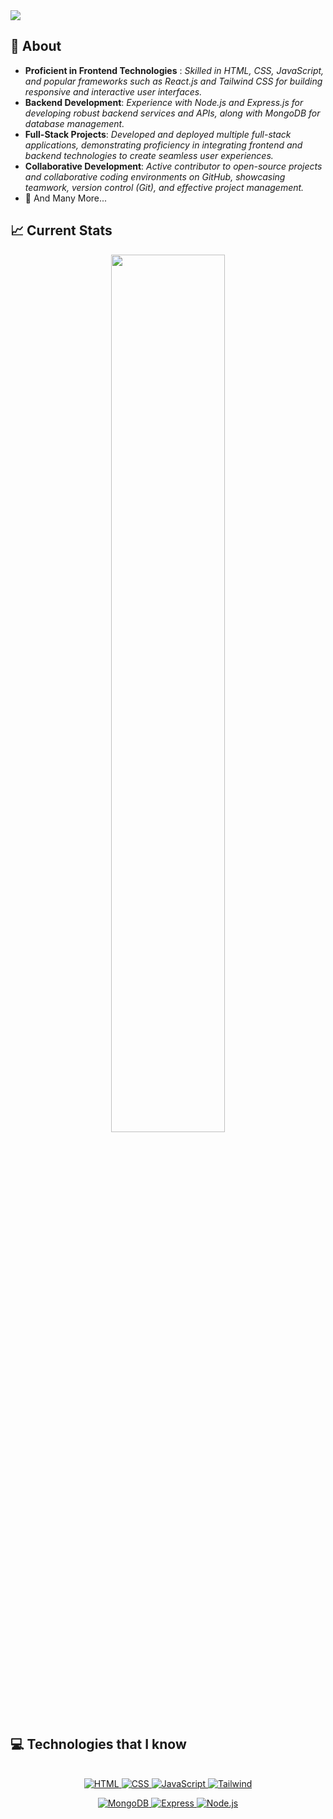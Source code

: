 <a >
<img src="https://i.ibb.co/TY2jS3M/DALL-E-2024-07-02-15-26-23-A-banner-image-for-a-Junior-MERN-Stack-Developer-The-banner-should-includ.webp" />
</a>


## 🧐 About

- **Proficient in Frontend Technologies** : *Skilled in HTML, CSS, JavaScript, and popular frameworks such as React.js and Tailwind CSS for building responsive and interactive user interfaces.*
- **Backend Development**: *Experience with Node.js and Express.js for developing robust backend services and APIs, along with MongoDB for database management.*
- **Full-Stack Projects**: *Developed and deployed multiple full-stack applications, demonstrating proficiency in integrating frontend and backend technologies to create seamless user experiences.*
- **Collaborative Development**: *Active contributor to open-source projects and collaborative coding environments on GitHub, showcasing teamwork, version control (Git), and effective project management.*
- 👯 And Many More...

## :chart_with_upwards_trend: Current Stats

<p align="center">
  <img width="60%" src="https://github-readme-streak-stats.herokuapp.com?user=Naimul9&theme=react&hide_border=true&background=0D1117&stroke=0D1117&fire=FF1CF7&sideLabels=00F0FF&currStreakNum=FF1CF7&ring=FF1CF7&currStreakLabel=FF1CF7&sideNums=00F0FF" />
</p>

## :computer: Technologies that I know

<br>
<div align="center">
    <a href="https://www.w3schools.com/html">
        <img src="https://skillicons.dev/icons?i=html" alt="HTML">
    </a>
    <a href="https://www.w3schools.com/css">
        <img src="https://skillicons.dev/icons?i=css" alt="CSS">
    </a>
    <a href="https://www.w3schools.com/js">
        <img src="https://skillicons.dev/icons?i=js" alt="JavaScript">
    </a>
    <a href="https://tailwindcss.com">
        <img src="https://skillicons.dev/icons?i=tailwind" alt="Tailwind">
    </a>
  <br/>
  <p>
    <a href="https://www.mongodb.com">
        <img src="https://skillicons.dev/icons?i=mongodb" alt="MongoDB">
    </a>
    <a href="https://expressjs.com">
        <img src="https://skillicons.dev/icons?i=express" alt="Express">
    </a>
    <a href="https://nodejs.org/en">
        <img src="https://skillicons.dev/icons?i=nodejs" alt="Node.js">
    </a>
    </p>
</div>




